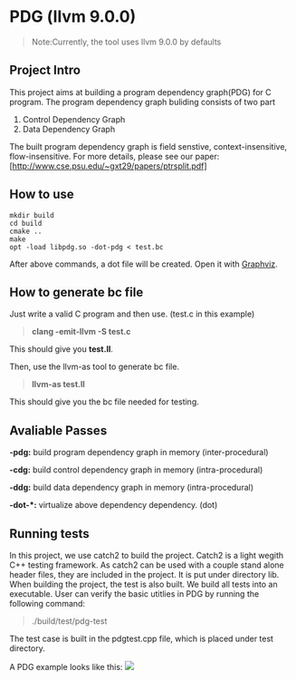 # PDG (llvm 9.0.0) 

> Note:Currently, the tool uses llvm 9.0.0 by defaults

## Project Intro

This project aims at building a program dependency graph(PDG) for C program. The program dependency graph buliding  consists of two part 

1. Control Dependency Graph 
2. Data Dependency Graph

The built program dependency graph is field senstive, context-insensitive, flow-insensitive. For more details, please see our paper:
[http://www.cse.psu.edu/~gxt29/papers/ptrsplit.pdf]

## How to use

```shell
mkdir build
cd build
cmake ..
make
opt -load libpdg.so -dot-pdg < test.bc
```

After above commands, a dot file will be created. Open it with [Graphviz](http://www.graphviz.org/).

## How to generate bc file

Just write a valid C program and then use. (test.c in this example)

> **clang -emit-llvm -S test.c**

This should give you **test.ll**.

Then, use the llvm-as tool to generate bc file.

> **llvm-as test.ll**

This should give you the bc file needed for testing.

## Avaliable Passes

**-pdg:** build program dependency graph in memory (inter-procedural)

**-cdg:** build control dependency graph in memory (intra-procedural)

**-ddg:** build data dependency graph in memory (intra-procedural)

**-dot-*:** virtualize above dependency dependency. (dot)

## Running tests
In this project, we use catch2 to build the project.
Catch2 is a light wegith C++ testing framework. As catch2 can be used with a couple stand alone header files, they are included in the project.
It is put under directory lib.
When building the project, the test is also built. 
We build all tests into an executable. User can verify the basic utitlies in PDG by running the following command:
> ./build/test/pdg-test

The test case is built in the pdgtest.cpp file, which is placed under test directory. 

A PDG example looks like this:
![](https://bitbucket.org/psu_soslab/pdg-llvm5.0/raw/34cf0959fae4c3507889785c15779db4355af36b/demo/pdg.svg)
